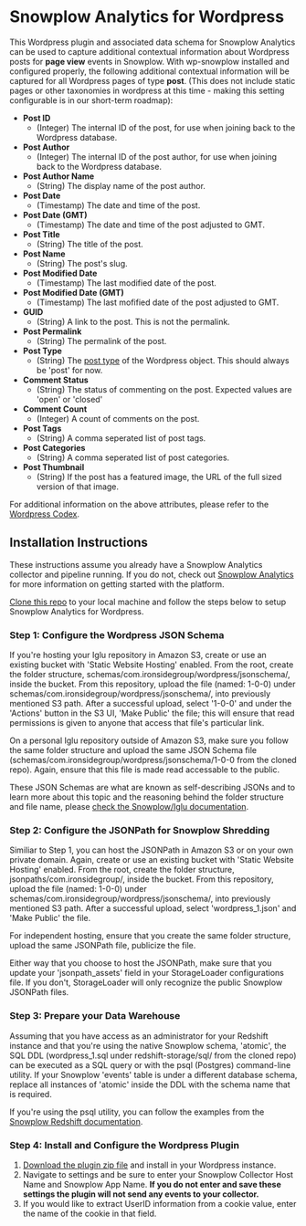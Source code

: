 # Snowplow Analytics for Wordpress
This Wordpress plugin and associated data schema for Snowplow Analytics can be used to capture additional contextual information about Wordpress posts for **page view** events in Snowplow. With wp-snowplow installed and configured properly, the following additional contextual information will be captured for all Wordpress pages of type **post**. (This does not include static pages or other taxonomies in wordpress at this time - making this setting configurable is in our short-term roadmap):

- **Post ID**
  - (Integer) The internal ID of the post, for use when joining back to the Wordpress database.
- **Post Author**
  - (Integer) The internal ID of the post author, for use when joining back to the Wordpress database.
- **Post Author Name**
  - (String) The display name of the post author.
- **Post Date**
  - (Timestamp) The date and time of the post.
- **Post Date (GMT)**
  - (Timestamp) The date and time of the post adjusted to GMT.
- **Post Title**
  - (String) The title of the post.
- **Post Name**
  - (String) The post's slug.
- **Post Modified Date**
  - (Timestamp) The last modified date of the post.
- **Post Modified Date (GMT)**
  - (Timestamp) The last mofified date of the post adjusted to GMT.
- **GUID**
  - (String) A link to the post. This is not the permalink.
- **Post Permalink**
  - (String) The permalink of the post.
- **Post Type**
  - (String) The [post type](https://codex.wordpress.org/Post_Types) of the Wordpress object. This should always be 'post' for now.
- **Comment Status**
  - (String) The status of commenting on the post. Expected values are 'open' or 'closed'
- **Comment Count**
  - (Integer) A count of comments on the post.
- **Post Tags**
  - (String) A comma seperated list of post tags.
- **Post Categories**
  - (String) A comma seperated list of post categories.
- **Post Thumbnail**
  - (String) If the post has a featured image, the URL of the full sized version of that image.

For additional information on the above attributes, please refer to the [Wordpress Codex](https://codex.wordpress.org/Function_Reference/$post).

## Installation Instructions
These instructions assume you already have a Snowplow Analytics collector and pipeline running. If you do not, check out [Snowplow Analytics](http://snowplowanalytics.com) for more information on getting started with the platform.

[Clone this repo](https://github.com/ironsidegroup/wp-snowplow.git) to your local machine and follow the steps below to setup Snowplow Analytics for Wordpress.

### Step 1: Configure the Wordpress JSON Schema

If you're hosting your Iglu repository in Amazon S3, create or use an existing bucket with 'Static Website Hosting' enabled. From the root, create the folder structure, schemas/com.ironsidegroup/wordpress/jsonschema/, inside the bucket. From this repository, upload the file (named: 1-0-0) under schemas/com.ironsidegroup/wordpress/jsonschema/, into previously mentioned S3 path. After a successful upload, select '1-0-0' and under the 'Actions' button in the S3 UI, 'Make Public' the file; this will ensure that read permissions is given to anyone that access that file's particular link.

On a personal Iglu repository outside of Amazon S3, make sure you follow the same folder structure and upload the same JSON Schema file (schemas/com.ironsidegroup/wordpress/jsonschema/1-0-0 from the cloned repo). Again, ensure that this file is made read accessable to the public.

These JSON Schemas are what are known as self-describing JSONs and to learn more about this topic and the reasoning behind the folder structure and file name, please [check the Snowplow/Iglu documentation](https://github.com/snowplow/iglu/wiki/Self-describing-JSONs).

### Step 2: Configure the JSONPath for Snowplow Shredding

Similiar to Step 1, you can host the JSONPath in Amazon S3 or on your own private domain. Again, create or use an existing bucket with 'Static Website Hosting' enabled. From the root, create the folder structure, jsonpaths/com.ironsidegroup/, inside the bucket. From this repository, upload the file (named: 1-0-0) under schemas/com.ironsidegroup/wordpress/jsonschema/, into previously mentioned S3 path. After a successful upload, select 'wordpress_1.json' and 'Make Public' the file.

For independent hosting, ensure that you create the same folder structure, upload the same JSONPath file, publicize the file.

Either way that you choose to host the JSONPath, make sure that you update your 'jsonpath_assets' field in your StorageLoader configurations file. If you don't, StorageLoader will only recognize the public Snowplow JSONPath files.

### Step 3: Prepare your Data Warehouse

Assuming that you have access as an administrator for your Redshift instance and that you're using the native Snowplow schema, 'atomic', the SQL DDL (wordpress_1.sql under redshift-storage/sql/ from the cloned repo) can be executed as a SQL query or with the psql (Postgres) command-line utility. If your Snowplow 'events' table is under a different database schema, replace all instances of 'atomic' inside the DDL with the schema name that is required.

If you're using the psql utility, you can follow the examples from the [Snowplow Redshift documentation](https://github.com/snowplow/snowplow/wiki/setting-up-redshift#db).

### Step 4: Install and Configure the Wordpress Plugin

1. [Download the plugin zip file](https://github.com/ironsidegroup/wp-snowplow/raw/master/wordpress/wp-snowplow.zip) and install in your Wordpress instance.
2. Navigate to settings and be sure to enter your Snowplow Collector Host Name and Snowplow App Name. **If you do not enter and save these settings the plugin will not send any events to your collector.**
3. If you would like to extract UserID information from a cookie value, enter the name of the cookie in that field.

